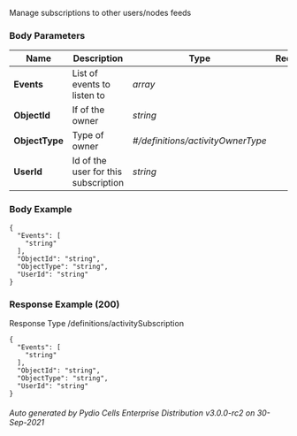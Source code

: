 






 
Manage subscriptions to other users/nodes feeds  


### Body Parameters

Name | Description | Type | Required
---|---|---|---
**Events** | List of events to listen to | _array_ |   
**ObjectId** | If of the owner | _string_ |   
**ObjectType** | Type of owner | _#/definitions/activityOwnerType_ |   
**UserId** | Id of the user for this subscription | _string_ |   


### Body Example
```
{
  "Events": [
    "string"
  ],
  "ObjectId": "string",
  "ObjectType": "string",
  "UserId": "string"
}
```






### Response Example (200)
Response Type /definitions/activitySubscription

```
{
  "Events": [
    "string"
  ],
  "ObjectId": "string",
  "ObjectType": "string",
  "UserId": "string"
}
```




###### Auto generated by Pydio Cells Enterprise Distribution v3.0.0-rc2 on 30-Sep-2021

